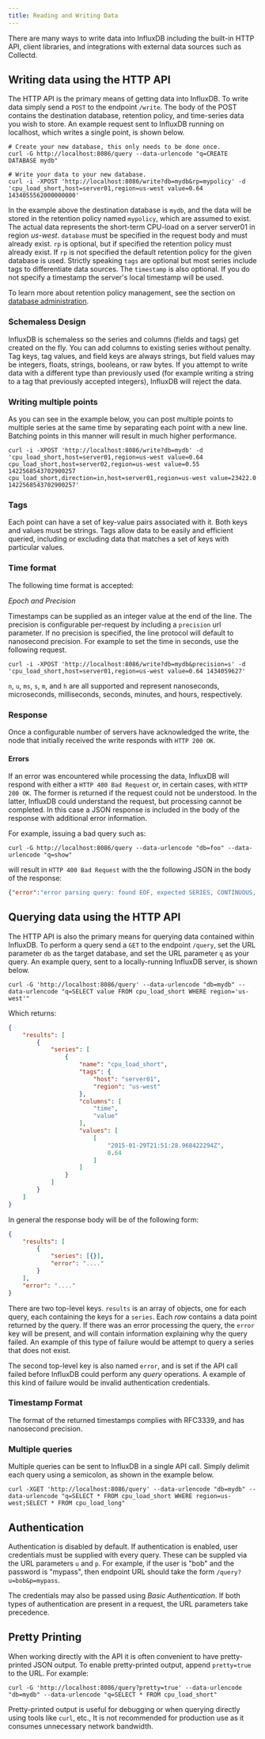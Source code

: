 ```yaml
---
title: Reading and Writing Data
---
```


There are many ways to write data into InfluxDB including the built-in HTTP API, client libraries, and integrations with external data sources such as Collectd.

## Writing data using the HTTP API
The HTTP API is the primary means of getting data into InfluxDB. To write data simply send a `POST` to the endpoint `/write`. The body of the POST contains the destination database, retention policy, and time-series data you wish to store. An example request sent to InfluxDB running on localhost, which writes a single point, is shown below.

```
# Create your new database, this only needs to be done once.
curl -G http://localhost:8086/query --data-urlencode "q=CREATE DATABASE mydb"

# Write your data to your new database.
curl -i -XPOST 'http://localhost:8086/write?db=mydb&rp=mypolicy' -d 'cpu_load_short,host=server01,region=us-west value=0.64 1434055562000000000'
```

In the example above the destination database is `mydb`, and the data will be stored in the retention policy named `mypolicy`, which are assumed to exist. The actual data represents the short-term CPU-load on a server server01 in region _us-west_. `database` must be specified in the request body and must already exist. `rp` is optional, but if specified the retention policy must already exist. If `rp` is not specified the default retention policy for the given database is used. Strictly speaking `tags` are optional but most series include tags to differentiate data sources. The `timestamp` is also optional. If you do not specify a timestamp the server's local timestamp will be used.

To learn more about retention policy management, see the section on [database administration](/docs/v0.9/query_language/database_administration.html).

### Schemaless Design
InfluxDB is schemaless so the series and columns (fields and tags) get created on the fly. You can add columns to existing series without penalty. Tag keys, tag values, and field keys are always strings, but field values may be integers, floats, strings, booleans, or raw bytes. If you attempt to write data with a different type than previously used (for example writing a string to a tag that previously accepted integers), InfluxDB will reject the data.

### Writing multiple points
As you can see in the example below, you can post multiple points to multiple series at the same time by separating each point with a new line. Batching points in this manner will result in much higher performance.

```
curl -i -XPOST 'http://localhost:8086/write?db=mydb' -d 'cpu_load_short,host=server01,region=us-west value=0.64
cpu_load_short,host=server02,region=us-west value=0.55 1422568543702900257
cpu_load_short,direction=in,host=server01,region=us-west value=23422.0 1422568543702900257'
```

### Tags
Each point can have a set of key-value pairs associated with it. Both keys and values must be strings. Tags allow data to be easily and efficient queried, including or excluding data that matches a set of keys with particular values.

### Time format
The following time format is accepted:

_Epoch and Precision_

Timestamps can be supplied as an integer value at the end of the line. The precision is configurable per-request by including a `precision` url parameter. If no precision is specified, the line protocol will default to nanosecond precision. For example to set the time in seconds, use the following request.

```
curl -i -XPOST 'http://localhost:8086/write?db=mydb&precision=s' -d 'cpu_load_short,host=server01,region=us-west value=0.64 1434059627'
```

`n`, `u`, `ms`, `s`, `m`, and `h` are all supported and represent nanoseconds, microseconds, milliseconds, seconds, minutes, and hours, respectively.

### Response
Once a configurable number of servers have acknowledged the write, the node that initially received the write responds with `HTTP 200 OK`.

#### Errors
If an error was encountered while processing the data, InfluxDB will respond with either a `HTTP 400 Bad Request` or, in certain cases, with `HTTP 200 OK`. The former is returned if the request could not be understood. In the latter, InfluxDB could understand the request, but processing cannot be completed. In this case a JSON response is included in the body of the response with additional error information.

For example, issuing a bad query such as:

```
curl -G http://localhost:8086/query --data-urlencode "db=foo" --data-urlencode "q=show"
```

will result in `HTTP 400 Bad Request` with the the following JSON in the body of the response:

```json
{"error":"error parsing query: found EOF, expected SERIES, CONTINUOUS, MEASUREMENTS, TAG, FIELD, RETENTION at line 1, char 6"}
```

## Querying data using the HTTP API
The HTTP API is also the primary means for querying data contained within InfluxDB. To perform a query send a `GET` to the endpoint `/query`, set the URL parameter `db` as the target database, and set the URL parameter `q` as your query. An example query, sent to a locally-running InfluxDB server, is shown below.

```
curl -G 'http://localhost:8086/query' --data-urlencode "db=mydb" --data-urlencode "q=SELECT value FROM cpu_load_short WHERE region='us-west'"
```

Which returns:

```json
{
    "results": [
        {
            "series": [
                {
                    "name": "cpu_load_short",
                    "tags": {
                        "host": "server01",
                        "region": "us-west"
                    },
                    "columns": [
                        "time",
                        "value"
                    ],
                    "values": [
                        [
                            "2015-01-29T21:51:28.968422294Z",
                            0.64
                        ]
                    ]
                }
            ]
        }
    ]
}
```

In general the response body will be of the following form:

```json
{
    "results": [
        {
            "series": [{}],
            "error": "...."
        }
    ],
    "error": "...."
}
```

There are two top-level keys. `results` is an array of objects, one for each query, each containing the keys for a `series`. Each _row_ contains a data point returned by the query. If there was an error processing the query, the `error` key will be present, and will contain information explaining why the query failed. An example of this type of failure would be attempt to query a series that does not exist.

The second top-level key is also named `error`, and is set if the API call failed before InfluxDB could perform any *query* operations. A example of this kind of failure would be invalid authentication credentials.

### Timestamp Format
The format of the returned timestamps complies with RFC3339, and has nanosecond precision.

### Multiple queries

Multiple queries can be sent to InfluxDB in a single API call. Simply delimit each query using a semicolon, as shown in the example below.

```
curl -XGET 'http://localhost:8086/query' --data-urlencode "db=mydb" --data-urlencode "q=SELECT * FROM cpu_load_short WHERE region=us-west;SELECT * FROM cpu_load_long"
```

## Authentication
Authentication is disabled by default. If authentication is enabled, user credentials must be supplied with every query. These can be suppled via the URL parameters `u` and `p`. For example, if the user is "bob" and the password is "mypass", then endpoint URL should take the form `/query?u=bob&p=mypass`.

The credentials may also be passed using _Basic Authentication_. If both types of authentication are present in a request, the URL parameters take precedence.

## Pretty Printing
When working directly with the API it is often convenient to have pretty-printed JSON output. To enable pretty-printed output, append `pretty=true` to the URL. For example:

```
curl -G 'http://localhost:8086/query?pretty=true' --data-urlencode "db=mydb" --data-urlencode "q=SELECT * FROM cpu_load_short"
```

Pretty-printed output is useful for debugging or when querying directly using tools like `curl`, etc., It is not recommended for production use as it consumes unnecessary network bandwidth.
